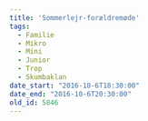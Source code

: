 ```yaml
---
title: 'Sommerlejr-forældremøde'
tags:
  - Familie
  - Mikro
  - Mini
  - Junior
  - Trop
  - Skumbaklan
date_start: "2016-10-6T18:30:00"
date_end: "2016-10-6T20:30:00"
old_id: 5846
---
```

